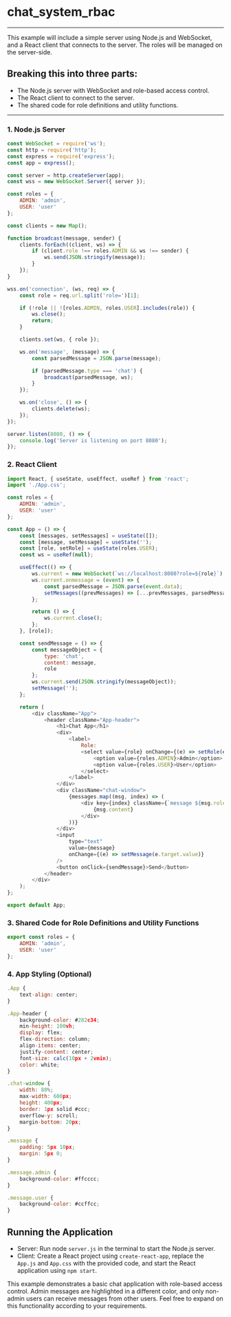 # chat_system_rbac
----
This example will include a simple server using Node.js and WebSocket, and a React client that connects to the server. The roles will be managed on the server-side.

## Breaking this into three parts:

- The Node.js server with WebSocket and role-based access control.
- The React client to connect to the server.
- The shared code for role definitions and utility functions.

----

### 1. Node.js Server
````js
const WebSocket = require('ws');
const http = require('http');
const express = require('express');
const app = express();

const server = http.createServer(app);
const wss = new WebSocket.Server({ server });

const roles = {
    ADMIN: 'admin',
    USER: 'user'
};

const clients = new Map();

function broadcast(message, sender) {
    clients.forEach((client, ws) => {
        if (client.role !== roles.ADMIN && ws !== sender) {
            ws.send(JSON.stringify(message));
        }
    });
}

wss.on('connection', (ws, req) => {
    const role = req.url.split('role=')[1];

    if (!role || ![roles.ADMIN, roles.USER].includes(role)) {
        ws.close();
        return;
    }

    clients.set(ws, { role });

    ws.on('message', (message) => {
        const parsedMessage = JSON.parse(message);

        if (parsedMessage.type === 'chat') {
            broadcast(parsedMessage, ws);
        }
    });

    ws.on('close', () => {
        clients.delete(ws);
    });
});

server.listen(8080, () => {
    console.log('Server is listening on port 8080');
});
````

### 2. React Client
````js
import React, { useState, useEffect, useRef } from 'react';
import './App.css';

const roles = {
    ADMIN: 'admin',
    USER: 'user'
};

const App = () => {
    const [messages, setMessages] = useState([]);
    const [message, setMessage] = useState('');
    const [role, setRole] = useState(roles.USER);
    const ws = useRef(null);

    useEffect(() => {
        ws.current = new WebSocket(`ws://localhost:8080?role=${role}`);
        ws.current.onmessage = (event) => {
            const parsedMessage = JSON.parse(event.data);
            setMessages((prevMessages) => [...prevMessages, parsedMessage]);
        };

        return () => {
            ws.current.close();
        };
    }, [role]);

    const sendMessage = () => {
        const messageObject = {
            type: 'chat',
            content: message,
            role
        };
        ws.current.send(JSON.stringify(messageObject));
        setMessage('');
    };

    return (
        <div className="App">
            <header className="App-header">
                <h1>Chat App</h1>
                <div>
                    <label>
                        Role:
                        <select value={role} onChange={(e) => setRole(e.target.value)}>
                            <option value={roles.ADMIN}>Admin</option>
                            <option value={roles.USER}>User</option>
                        </select>
                    </label>
                </div>
                <div className="chat-window">
                    {messages.map((msg, index) => (
                        <div key={index} className={`message ${msg.role}`}>
                            {msg.content}
                        </div>
                    ))}
                </div>
                <input
                    type="text"
                    value={message}
                    onChange={(e) => setMessage(e.target.value)}
                />
                <button onClick={sendMessage}>Send</button>
            </header>
        </div>
    );
};

export default App;
````

### 3. Shared Code for Role Definitions and Utility Functions
````js
export const roles = {
    ADMIN: 'admin',
    USER: 'user'
};
````

### 4. App Styling (Optional)
````js
.App {
    text-align: center;
}

.App-header {
    background-color: #282c34;
    min-height: 100vh;
    display: flex;
    flex-direction: column;
    align-items: center;
    justify-content: center;
    font-size: calc(10px + 2vmin);
    color: white;
}

.chat-window {
    width: 80%;
    max-width: 600px;
    height: 400px;
    border: 1px solid #ccc;
    overflow-y: scroll;
    margin-bottom: 20px;
}

.message {
    padding: 5px 10px;
    margin: 5px 0;
}

.message.admin {
    background-color: #ffcccc;
}

.message.user {
    background-color: #ccffcc;
}
````


## Running the Application

- Server: Run node `server.js` in the terminal to start the Node.js server.
- Client: Create a React project using `create-react-app`, replace the `App.js` and `App.css` with the provided code, and start the React application using `npm start`.


This example demonstrates a basic chat application with role-based access control. Admin messages are highlighted in a different color, and only non-admin users can receive messages from other users. Feel free to expand on this functionality according to your requirements.
